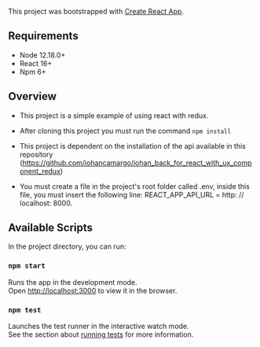 This project was bootstrapped with [Create React App](https://github.com/facebook/create-react-app).

## Requirements
- Node 12.18.0+
- React 16+
- Npm 6+

## Overview
- This project is a simple example of using react with redux.

- After cloning this project you must run the command `npm install`

- This project is dependent on the installation of the api available in this repository (https://github.com/iohancamargo/iohan_back_for_react_with_ux_component_redux)

- You must create a file in the project's root folder called .env, inside this file, you must insert the following line: REACT_APP_API_URL = http: // localhost: 8000.

## Available Scripts

In the project directory, you can run:

### `npm start`

Runs the app in the development mode.<br>
Open [http://localhost:3000](http://localhost:3000) to view it in the browser.


### `npm test`

Launches the test runner in the interactive watch mode.<br>
See the section about [running tests](https://facebook.github.io/create-react-app/docs/running-tests) for more information.


